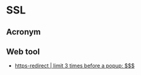 # SSL

## Acronym

## Web tool
* [https-redirect | limit 3 times before a popup: $$$](https://www.seoptimer.com/https-redirect)
